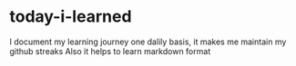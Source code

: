 # today-i-learned
I document my learning journey one dalily basis, it makes me maintain my github streaks
Also it helps to learn markdown format 